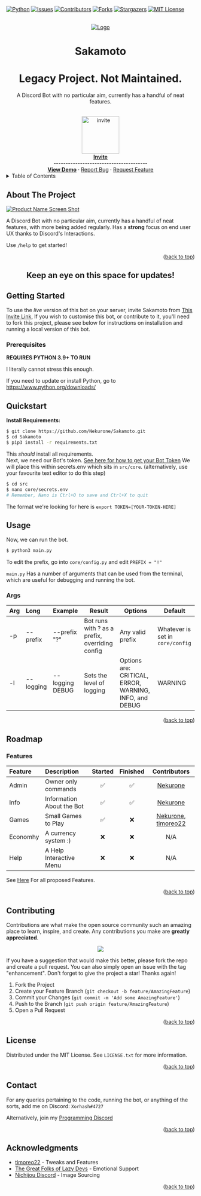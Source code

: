 <div id="top"></div>

[![Python][python-shield]][python-url]
[![Issues][issues-shield]][issues-url]
[![Contributors][contributors-shield]][contributors-url]
[![Forks][forks-shield]][forks-url]
[![Stargazers][stars-shield]][stars-url]
[![MIT License][license-shield]][license-url]

<!-- PROJECT LOGO -->
<br />
<div align="center">
  <a href="https://github.com/Nekurone/Sakamoto">
    <img src="https://i.kym-cdn.com/photos/images/newsfeed/000/708/396/3d6.gif" alt="Logo">
  </a>
<h1 align="center">Sakamoto</h1>
  <h1>Legacy Project. Not Maintained.</h1>
  <p>
    A Discord Bot with no particular aim, currently has a handful of neat features.
  </p>
    <br />
    <a href="http://tiny.cc/qthruz">
       <img src="https://www.svgrepo.com/show/353655/discord-icon.svg" alt="invite" height="100" width="100">
      <br />
      <strong>Invite</strong>
    </a>
    <br />
    ---------------------------------------
    <br />
    <a href="#about-the-project"><strong>View Demo</strong></a>
    ·
    <a href="https://github.com/Nekurone/Sakamoto/issues">Report Bug</a>
    ·
    <a href="https://github.com/Nekurone/Sakamoto/issues">Request Feature</a>
</div>



<!-- TABLE OF CONTENTS -->
<details>
  <summary>Table of Contents</summary>
  <ol>
    <li>
      <a href="#about-the-project">About The Project</a>
    </li>
    <li>
      <a href="#getting-started">Getting Started</a>
      <ul>
        <li><a href="#prerequisites">Prerequisites</a></li>
      </ul>
    </li>
    <li><a href="#usage">Usage</a></li>
    <li><a href="#roadmap">Roadmap</a></li>
    <li><a href="#contributing">Contributing</a></li>
    <li><a href="#license">License</a></li>
    <li><a href="#contact">Contact</a></li>
    <li><a href="#acknowledgments">Acknowledgments</a></li>
  </ol>
</details>



<!-- ABOUT THE PROJECT -->
## About The Project

[![Product Name Screen Shot][product-screenshot]](http://tiny.cc/qthruz)

 A Discord Bot with no particular aim, currently has a handful of neat features, with more being added regularly. Has a **strong** focus on end user UX thanks to Discord's Interactions.

Use `/help` to get started!

<p align="right">(<a href="#top">back to top</a>)</p>




<h2 align="center">Keep an eye on this space for updates!</h2>


<!-- GETTING STARTED -->
## Getting Started
To use the _live_ version of this bot on your server, invite Sakamoto from [This Invite Link](http://tiny.cc/qthruz), If you wish to customise this bot, or contribute to it, you'll need to fork this project, please see below for instructions on installation and running a local version of this bot.

### Prerequisites

**REQUIRES PYTHON 3.9+ TO RUN**

I literally cannot stress this enough.

If you need to update or install Python, go to https://www.python.org/downloads/

## Quickstart


**Install Requirements:**
``` sh
$ git clone https://github.com/Nekurone/Sakamoto.git
$ cd Sakamoto
$ pip3 install -r requirements.txt
```
This _should_ install all requirements.  
Next, we need our Bot's token. [See here for how to get your Bot Token](https://discordpy.readthedocs.io/en/stable/discord.html)
We will place this within secrets.env which sits in `src/core`. (alternatively, use your favourite text editor to do this step)
``` sh
$ cd src
$ nano core/secrets.env
# Remember, Nano is Ctrl+O to save and Ctrl+X to quit
```
The format we're looking for here is `export TOKEN=[YOUR-TOKEN-HERE]`

<!-- USAGE EXAMPLES -->
## Usage

Now, we can run the bot.
``` sh
$ python3 main.py
```

To edit the prefix, go into `core/config.py` and edit `PREFIX = "!"`

`main.py` Has a number of arguments that can be used from the terminal, which are useful for debugging and running the bot. 
### Args
| Arg | Long | Example | Result | Options | Default |
|:--|:--|:--|--|--|--|
|-p|--prefix|--prefix "?"|Bot runs with ? as a prefix, overriding config| Any valid prefix | Whatever is set in `core/config`
|-l|--logging|--logging DEBUG|Sets the level of logging|Options are: CRITICAL, ERROR, WARNING, INFO, and DEBUG | WARNING

<p align="right">(<a href="#top">back to top</a>)</p>



<!-- ROADMAP -->
## Roadmap
### Features 


| Feature | Description             |Started | Finished | Contributors |
|:--------|:------------------------|:------:|:--------:|:------------:|
|Admin    |Owner only commands      |✅      |✅        | [Nekurone](https://github.com/Nekurone)|
|Info     |Information About the Bot|✅      |✅        | [Nekurone](https://github.com/Nekurone)|
|Games    |Small Games to Play      |✅      |❌        | [Nekurone](https://github.com/Nekurone), [timoreo22](https://github.com/timoreo22)|
|Economhy |A currency system :)     |❌      |❌        | N/A | 
|Help     |A Help Interactive Menu  |❌      |❌        | N/A |

See [Here](/../../issues?q=is%3Aissue+is%3Aopen+label%3ACommands%2FCogs++label%3Aenhancement) For all proposed Features.
<!-- If that's not disgusting idk what is -->

<p align="right">(<a href="#top">back to top</a>)</p>



<!-- CONTRIBUTING -->
## Contributing

Contributions are what make the open source community such an amazing place to learn, inspire, and create. Any contributions you make are **greatly appreciated**.
<p align="center">
  <img src="https://img.shields.io/badge/code%20style-black-000000.svg?style=for-the-badge">
 </p>
 

If you have a suggestion that would make this better, please fork the repo and create a pull request. You can also simply open an issue with the tag "enhancement".
Don't forget to give the project a star! Thanks again!

1. Fork the Project
2. Create your Feature Branch (`git checkout -b feature/AmazingFeature`)
3. Commit your Changes (`git commit -m 'Add some AmazingFeature'`)
4. Push to the Branch (`git push origin feature/AmazingFeature`)
5. Open a Pull Request

<p align="right">(<a href="#top">back to top</a>)</p>



<!-- LICENSE -->
## License

Distributed under the MIT License. See `LICENSE.txt` for more information.

<p align="right">(<a href="#top">back to top</a>)</p>



<!-- CONTACT -->
## Contact

For any queries pertaining to the code, running the bot, or anything of the sorts, add me on Discord: `Xorhash#4727`

Alternatively, join my [Programming Discord](https://discord.gg/y4nK5XWs)

<p align="right">(<a href="#top">back to top</a>)</p>



<!-- ACKNOWLEDGMENTS -->
## Acknowledgments

* [timoreo22](https://github.com/timoreo22) - Tweaks and Features 
* [The Great Folks of Lazy Devs](https://discord.gg/y4nK5XWs) - Emotional Support
* [Nichijou Discord](https://discord.gg/nichijou) - Image Sourcing

<p align="right">(<a href="#top">back to top</a>)</p>



<!-- MARKDOWN LINKS & IMAGES -->
<!-- https://www.markdownguide.org/basic-syntax/#reference-style-links -->
[contributors-shield]: https://img.shields.io/github/contributors/Nekurone/Sakamoto.svg?style=for-the-badge
[contributors-url]: https://github.com/Nekurone/Sakamoto/graphs/contributors
[forks-shield]: https://img.shields.io/github/forks/Nekurone/Sakamoto.svg?style=for-the-badge
[forks-url]: https://github.com/Nekurone/Sakamoto/network/members
[stars-shield]: https://img.shields.io/github/stars/Nekurone/Sakamoto.svg?style=for-the-badge
[stars-url]: https://github.com/Nekurone/Sakamoto/stargazers
[issues-shield]: https://img.shields.io/github/issues/Nekurone/Sakamoto.svg?style=for-the-badge
[issues-url]: https://github.com/Nekurone/Sakamoto/issues
[license-shield]: https://img.shields.io/github/license/Nekurone/Sakamoto.svg?style=for-the-badge
[license-url]: https://github.com/Nekurone/Sakamoto/blob/master/LICENSE.txt
[black-shield]: https://img.shields.io/badge/code%20style-black-000000.svg?style=for-the-badge
[black-url]: https://github.com/psf/black/
[python-shield]: https://img.shields.io/badge/Uses-Python-yellow?style=for-the-badge
[python-url]: https://www.python.org/downloads/

[product-screenshot]: https://i.imgur.com/4vCqkuv.gif
